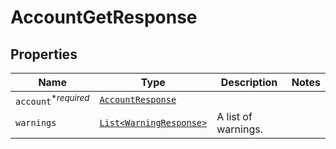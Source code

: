 

# AccountGetResponse



## Properties

| Name | Type | Description | Notes |
|------------ | ------------- | ------------- | -------------|
| `account`<sup>*_required_</sup> | [```AccountResponse```](AccountResponse.md) |    |  |
| `warnings` | [```List<WarningResponse>```](WarningResponse.md) |  A list of warnings.  |  |



